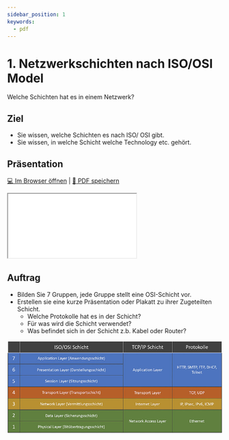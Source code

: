 ```yaml
---
sidebar_position: 1
keywords:
  - pdf
---
```


# 1.  Netzwerkschichten nach ISO/OSI Model

Welche Schichten hat es in einem Netzwerk?

## Ziel

* Sie wissen, welche Schichten es nach ISO/ OSI gibt.
* Sie wissen, in welche Schicht welche Technology etc. gehört.

## Präsentation

[:computer: Im Browser öffnen](pathname:///slides/20_iso_osi/01_grundlagen) | [:floppy_disk: PDF speichern](pathname:///slides/20_iso_osi/01_grundlagen)

<iframe src="/bbzbl-modul-117/slides/20_iso_osi/01_grundlagen"></iframe>


## Auftrag

- Bilden Sie 7 Gruppen, jede Gruppe stellt eine OSI-Schicht vor.
- Erstellen sie eine kurze Präsentation oder Plakatt zu ihrer Zugeteilten Schicht.
  - Welche Protokolle hat es in der Schicht?
  - Für was wird die Schicht verwendet?
  - Was befindet sich in der Schicht z.b. Kabel oder Router?

[![ISO/ OSI Model](../img/iso-osi-schichtenmodell.jpg)](https://dev-supp.de/netzwerk-anonymitaet/iso-osi-referenzmodell)
